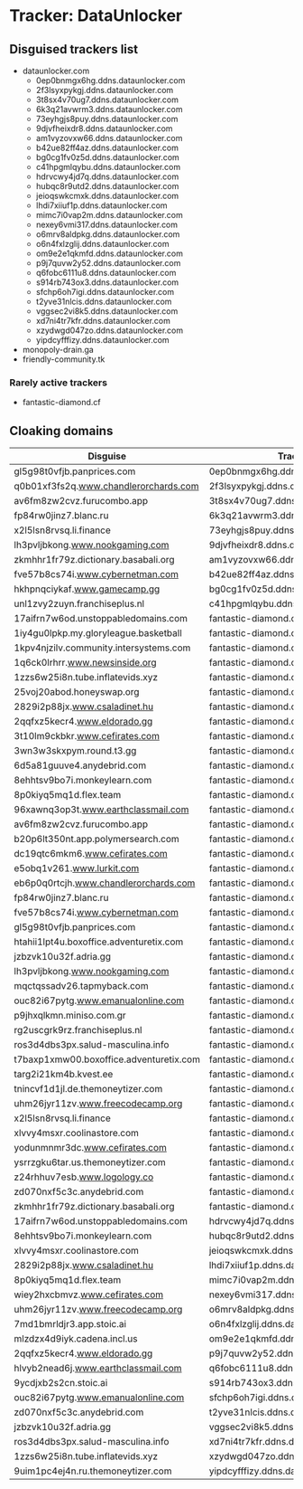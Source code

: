 # Tracker: DataUnlocker

## Disguised trackers list

* dataunlocker.com
    * 0ep0bnmgx6hg.ddns.dataunlocker.com
    * 2f3lsyxpykgj.ddns.dataunlocker.com
    * 3t8sx4v70ug7.ddns.dataunlocker.com
    * 6k3q21avwrm3.ddns.dataunlocker.com
    * 73eyhgjs8puy.ddns.dataunlocker.com
    * 9djvfheixdr8.ddns.dataunlocker.com
    * am1vyzovxw66.ddns.dataunlocker.com
    * b42ue82ff4az.ddns.dataunlocker.com
    * bg0cg1fv0z5d.ddns.dataunlocker.com
    * c41hpgmlqybu.ddns.dataunlocker.com
    * hdrvcwy4jd7q.ddns.dataunlocker.com
    * hubqc8r9utd2.ddns.dataunlocker.com
    * jeioqswkcmxk.ddns.dataunlocker.com
    * lhdi7xiiuf1p.ddns.dataunlocker.com
    * mimc7i0vap2m.ddns.dataunlocker.com
    * nexey6vmi317.ddns.dataunlocker.com
    * o6mrv8aldpkg.ddns.dataunlocker.com
    * o6n4fxlzglij.ddns.dataunlocker.com
    * om9e2e1qkmfd.ddns.dataunlocker.com
    * p9j7quvw2y52.ddns.dataunlocker.com
    * q6fobc6111u8.ddns.dataunlocker.com
    * s914rb743ox3.ddns.dataunlocker.com
    * sfchp6oh7igi.ddns.dataunlocker.com
    * t2yve31nlcis.ddns.dataunlocker.com
    * vggsec2vi8k5.ddns.dataunlocker.com
    * xd7ni4tr7kfr.ddns.dataunlocker.com
    * xzydwgd047zo.ddns.dataunlocker.com
    * yipdcyfffizy.ddns.dataunlocker.com
* monopoly-drain.ga
* friendly-community.tk

### Rarely active trackers

* fantastic-diamond.cf

## Cloaking domains

| Disguise | Tracker |
| ---- | ---- |
| gl5g98t0vfjb.panprices.com | 0ep0bnmgx6hg.ddns.dataunlocker.com |
| q0b01xf3fs2q.www.chandlerorchards.com | 2f3lsyxpykgj.ddns.dataunlocker.com |
| av6fm8zw2cvz.furucombo.app | 3t8sx4v70ug7.ddns.dataunlocker.com |
| fp84rw0jinz7.blanc.ru | 6k3q21avwrm3.ddns.dataunlocker.com |
| x2l5lsn8rvsq.li.finance | 73eyhgjs8puy.ddns.dataunlocker.com |
| lh3pvljbkong.www.nookgaming.com | 9djvfheixdr8.ddns.dataunlocker.com |
| zkmhhr1fr79z.dictionary.basabali.org | am1vyzovxw66.ddns.dataunlocker.com |
| fve57b8cs74i.www.cybernetman.com | b42ue82ff4az.ddns.dataunlocker.com |
| hkhpnqciykaf.www.gamecamp.gg | bg0cg1fv0z5d.ddns.dataunlocker.com |
| unl1zvy2zuyn.franchiseplus.nl | c41hpgmlqybu.ddns.dataunlocker.com |
| 17aifrn7w6od.unstoppabledomains.com | fantastic-diamond.cf |
| 1iy4gu0lpkp.my.gloryleague.basketball | fantastic-diamond.cf |
| 1kpv4njzilv.community.intersystems.com | fantastic-diamond.cf |
| 1q6ck0lrhrr.www.newsinside.org | fantastic-diamond.cf |
| 1zzs6w25i8n.tube.inflatevids.xyz | fantastic-diamond.cf |
| 25voj20abod.honeyswap.org | fantastic-diamond.cf |
| 2829i2p88jx.www.csaladinet.hu | fantastic-diamond.cf |
| 2qqfxz5kecr4.www.eldorado.gg | fantastic-diamond.cf |
| 3t10lm9ckbkr.www.cefirates.com | fantastic-diamond.cf |
| 3wn3w3skxpym.round.t3.gg | fantastic-diamond.cf |
| 6d5a81guuve4.anydebrid.com | fantastic-diamond.cf |
| 8ehhtsv9bo7i.monkeylearn.com | fantastic-diamond.cf |
| 8p0kiyq5mq1d.flex.team | fantastic-diamond.cf |
| 96xawnq3op3t.www.earthclassmail.com | fantastic-diamond.cf |
| av6fm8zw2cvz.furucombo.app | fantastic-diamond.cf |
| b20p6lt350nt.app.polymersearch.com | fantastic-diamond.cf |
| dc19qtc6mkm6.www.cefirates.com | fantastic-diamond.cf |
| e5obq1v261.www.lurkit.com | fantastic-diamond.cf |
| eb6p0q0rtcjh.www.chandlerorchards.com | fantastic-diamond.cf |
| fp84rw0jinz7.blanc.ru | fantastic-diamond.cf |
| fve57b8cs74i.www.cybernetman.com | fantastic-diamond.cf |
| gl5g98t0vfjb.panprices.com | fantastic-diamond.cf |
| htahii1lpt4u.boxoffice.adventuretix.com | fantastic-diamond.cf |
| jzbzvk10u32f.adria.gg | fantastic-diamond.cf |
| lh3pvljbkong.www.nookgaming.com | fantastic-diamond.cf |
| mqctqssadv26.tapmyback.com | fantastic-diamond.cf |
| ouc82i67pytg.www.emanualonline.com | fantastic-diamond.cf |
| p9jhxqlkmn.miniso.com.gr | fantastic-diamond.cf |
| rg2uscgrk9rz.franchiseplus.nl | fantastic-diamond.cf |
| ros3d4dbs3px.salud-masculina.info | fantastic-diamond.cf |
| t7baxp1xmw00.boxoffice.adventuretix.com | fantastic-diamond.cf |
| targ2i21km4b.kvest.ee | fantastic-diamond.cf |
| tnincvf1d1jl.de.themoneytizer.com | fantastic-diamond.cf |
| uhm26jyr11zv.www.freecodecamp.org | fantastic-diamond.cf |
| x2l5lsn8rvsq.li.finance | fantastic-diamond.cf |
| xlvvy4msxr.coolinastore.com | fantastic-diamond.cf |
| yodunmnmr3dc.www.cefirates.com | fantastic-diamond.cf |
| ysrrzgku6tar.us.themoneytizer.com | fantastic-diamond.cf |
| z24rhhuv7esb.www.logology.co | fantastic-diamond.cf |
| zd070nxf5c3c.anydebrid.com | fantastic-diamond.cf |
| zkmhhr1fr79z.dictionary.basabali.org | fantastic-diamond.cf |
| 17aifrn7w6od.unstoppabledomains.com | hdrvcwy4jd7q.ddns.dataunlocker.com |
| 8ehhtsv9bo7i.monkeylearn.com | hubqc8r9utd2.ddns.dataunlocker.com |
| xlvvy4msxr.coolinastore.com | jeioqswkcmxk.ddns.dataunlocker.com |
| 2829i2p88jx.www.csaladinet.hu | lhdi7xiiuf1p.ddns.dataunlocker.com |
| 8p0kiyq5mq1d.flex.team | mimc7i0vap2m.ddns.dataunlocker.com |
| wiey2hxcbmvz.www.cefirates.com | nexey6vmi317.ddns.dataunlocker.com |
| uhm26jyr11zv.www.freecodecamp.org | o6mrv8aldpkg.ddns.dataunlocker.com |
| 7md1bmrldjr3.app.stoic.ai | o6n4fxlzglij.ddns.dataunlocker.com |
| mlzdzx4d9iyk.cadena.incl.us | om9e2e1qkmfd.ddns.dataunlocker.com |
| 2qqfxz5kecr4.www.eldorado.gg | p9j7quvw2y52.ddns.dataunlocker.com |
| hlvyb2nead6j.www.earthclassmail.com | q6fobc6111u8.ddns.dataunlocker.com |
| 9ycdjxb2s2cn.stoic.ai | s914rb743ox3.ddns.dataunlocker.com |
| ouc82i67pytg.www.emanualonline.com | sfchp6oh7igi.ddns.dataunlocker.com |
| zd070nxf5c3c.anydebrid.com | t2yve31nlcis.ddns.dataunlocker.com |
| jzbzvk10u32f.adria.gg | vggsec2vi8k5.ddns.dataunlocker.com |
| ros3d4dbs3px.salud-masculina.info | xd7ni4tr7kfr.ddns.dataunlocker.com |
| 1zzs6w25i8n.tube.inflatevids.xyz | xzydwgd047zo.ddns.dataunlocker.com |
| 9uim1pc4ej4n.ru.themoneytizer.com | yipdcyfffizy.ddns.dataunlocker.com |